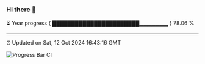 ### Hi there 👋

⏳ Year progress { ███████████████████████▁▁▁▁▁▁▁ } 78.06 %

---

⏰ Updated on Sat, 12 Oct 2024 16:43:16 GMT

![Progress Bar CI](https://github.com/IshwaranRudhara/GIT-ACTION/workflows/Progress%20Bar%20CI/badge.svg)
